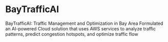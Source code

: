# BayTrafficAI
BayTrafficAI: Traffic Management and Optimization in Bay Area
Formulated an AI-powered Cloud solution that uses AWS services to analyze traffic patterns, predict congestion hotspots, and optimize traffic flow
